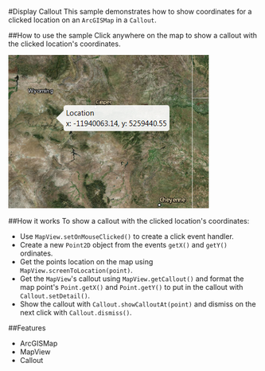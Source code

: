 #Display Callout
This sample demonstrates how to show coordinates for a clicked location on an
`ArcGISMap` in a `Callout`.

##How to use the sample
Click anywhere on the map to show a callout with the clicked location's 
coordinates.

![](ShowCallout.png)

##How it works
To show a callout with the clicked location's coordinates:

* Use `MapView.setOnMouseClicked()` to create a click event handler.
* Create a new `Point2D` object from the events `getX()` and `getY()` 
ordinates.
* Get the points location on the map using `MapView.screenToLocation(point)`.
* Get the `MapView`'s callout using `MapView.getCallout()` and format the map
 point's `Point.getX()` and `Point.getY()` to put in the callout with 
 `Callout.setDetail()`.
* Show the callout with `Callout.showCalloutAt(point)` and dismiss on the 
next click with `Callout.dismiss()`.
 
##Features
 - ArcGISMap
 - MapView
 - Callout
